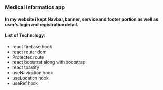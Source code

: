 ### Medical Informatics app
####  In my website i kept Navbar, banner, service and footer portion as well as user's login and registration detail.
#### List of Technology:
- react firebase hook
- react router dom
-   Protected route
- react bootstrat along with bootstrap
- react toastify
- useNavigation hook
- useLocation hook
- useRef hook
